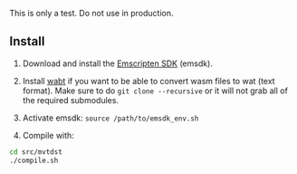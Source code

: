 This is only a test. Do not use in production.

## Install

1. Download and install the [Emscripten SDK](https://emscripten.org/docs/getting_started/downloads.html) (emsdk).

2. Install [wabt](https://github.com/WebAssembly/wabt) if you want to be able to convert wasm files to wat (text format). Make sure to do `git clone --recursive` or it will not grab all of the required submodules. 

3. Activate emsdk: `source /path/to/emsdk_env.sh`

4. Compile with:

```bash
cd src/mvtdst
./compile.sh
```

